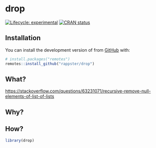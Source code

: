 
<!-- README.md is generated from README.Rmd. Please edit that file -->

# drop

<!-- badges: start -->

[![Lifecycle:
experimental](https://img.shields.io/badge/lifecycle-experimental-orange.svg)](https://lifecycle.r-lib.org/articles/stages.html#experimental)
[![CRAN
status](https://www.r-pkg.org/badges/version/valid)](https://CRAN.R-project.org/package=valid)
<!-- badges: end -->

## Installation

You can install the development version of from
[GitHub](https://github.com/) with:

``` r
# install.packages("remotes")
remotes::install_github("rappster/drop")
```

## What?

<https://stackoverflow.com/questions/63231071/recursive-remove-null-elements-of-list-of-lists>

## Why?

## How?

``` r
library(drop)
```
